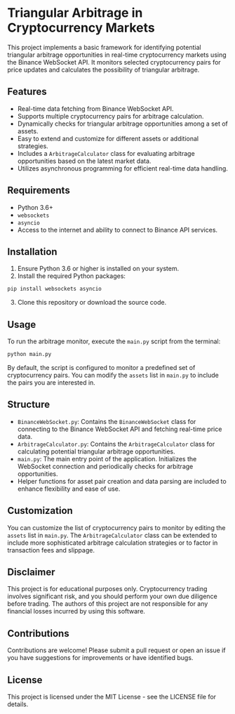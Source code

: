 # Triangular Arbitrage in Cryptocurrency Markets

This project implements a basic framework for identifying potential triangular arbitrage opportunities in real-time cryptocurrency markets using the Binance WebSocket API. It monitors selected cryptocurrency pairs for price updates and calculates the possibility of triangular arbitrage.

## Features

- Real-time data fetching from Binance WebSocket API.
- Supports multiple cryptocurrency pairs for arbitrage calculation.
- Dynamically checks for triangular arbitrage opportunities among a set of assets.
- Easy to extend and customize for different assets or additional strategies.
- Includes a `ArbitrageCalculator` class for evaluating arbitrage opportunities based on the latest market data.
- Utilizes asynchronous programming for efficient real-time data handling.

## Requirements

- Python 3.6+
- `websockets`
- `asyncio`
- Access to the internet and ability to connect to Binance API services.

## Installation

1. Ensure Python 3.6 or higher is installed on your system.
2. Install the required Python packages:

```bash
pip install websockets asyncio
```

3. Clone this repository or download the source code.

## Usage

To run the arbitrage monitor, execute the `main.py` script from the terminal:

```bash
python main.py
```

By default, the script is configured to monitor a predefined set of cryptocurrency pairs. You can modify the `assets` list in `main.py` to include the pairs you are interested in.

## Structure

- `BinanceWebSocket.py`: Contains the `BinanceWebSocket` class for connecting to the Binance WebSocket API and fetching real-time price data.
- `ArbitrageCalculator.py`: Contains the `ArbitrageCalculator` class for calculating potential triangular arbitrage opportunities.
- `main.py`: The main entry point of the application. Initializes the WebSocket connection and periodically checks for arbitrage opportunities.
- Helper functions for asset pair creation and data parsing are included to enhance flexibility and ease of use.

## Customization

You can customize the list of cryptocurrency pairs to monitor by editing the `assets` list in `main.py`. The `ArbitrageCalculator` class can be extended to include more sophisticated arbitrage calculation strategies or to factor in transaction fees and slippage.

## Disclaimer

This project is for educational purposes only. Cryptocurrency trading involves significant risk, and you should perform your own due diligence before trading. The authors of this project are not responsible for any financial losses incurred by using this software.

## Contributions

Contributions are welcome! Please submit a pull request or open an issue if you have suggestions for improvements or have identified bugs.

## License

This project is licensed under the MIT License - see the LICENSE file for details.